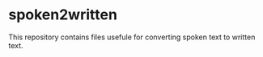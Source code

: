 # spoken2written
 This repository contains files usefule for converting spoken text to written text.
